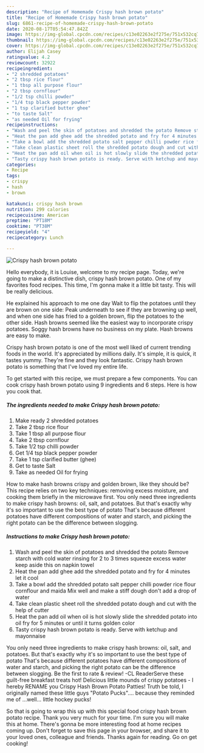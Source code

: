 ```yaml
---
description: "Recipe of Homemade Crispy hash brown potato"
title: "Recipe of Homemade Crispy hash brown potato"
slug: 6861-recipe-of-homemade-crispy-hash-brown-potato
date: 2020-08-17T05:54:47.842Z
image: https://img-global.cpcdn.com/recipes/c13e02263e2f275e/751x532cq70/crispy-hash-brown-potato-recipe-main-photo.jpg
thumbnail: https://img-global.cpcdn.com/recipes/c13e02263e2f275e/751x532cq70/crispy-hash-brown-potato-recipe-main-photo.jpg
cover: https://img-global.cpcdn.com/recipes/c13e02263e2f275e/751x532cq70/crispy-hash-brown-potato-recipe-main-photo.jpg
author: Elijah Casey
ratingvalue: 4.2
reviewcount: 32922
recipeingredient:
- "2 shredded potatoes"
- "2 tbsp rice flour"
- "1 tbsp all purpose flour"
- "2 tbsp cornflour"
- "1/2 tsp chilli powder"
- "1/4 tsp black pepper powder"
- "1 tsp clarified butter ghee"
- "to taste Salt"
- "as needed Oil for frying"
recipeinstructions:
- "Wash and peel the skin of potatoes and shredded the potato Remove starch with cold water rinsing for 2 to 3 times squeeze excess water keep aside this on napkin towel"
- "Heat the pan add ghee add the shredded potato and fry for 4 minutes let it cool"
- "Take a bowl add the shredded potato salt pepper chilli powder rice flour cornflour and maida Mix well and make a stiff dough don&#39;t add a drop of water"
- "Take clean plastic sheet roll the shredded potato dough and cut with the help of cutter"
- "Heat the pan add oil when oil is hot slowly slide the shredded potato into oil fry for 5 minutes or until it turns golden color"
- "Tasty crispy hash brown potato is ready. Serve with ketchup and mayonnaise"
categories:
- Recipe
tags:
- crispy
- hash
- brown

katakunci: crispy hash brown 
nutrition: 299 calories
recipecuisine: American
preptime: "PT18M"
cooktime: "PT38M"
recipeyield: "4"
recipecategory: Lunch

---
```



![Crispy hash brown potato](https://img-global.cpcdn.com/recipes/c13e02263e2f275e/751x532cq70/crispy-hash-brown-potato-recipe-main-photo.jpg)

Hello everybody, it is Louise, welcome to my recipe page. Today, we're going to make a distinctive dish, crispy hash brown potato. One of my favorites food recipes. This time, I'm gonna make it a little bit tasty. This will be really delicious.

He explained his approach to me one day Wait to flip the potatoes until they are brown on one side: Peak underneath to see if they are browning up well, and when one side has fried to a golden brown, flip the potatoes to the other side. Hash browns seemed like the easiest way to incorporate crispy potatoes. Soggy hash browns have no business on my plate. Hash browns are easy to make.

Crispy hash brown potato is one of the most well liked of current trending foods in the world. It's appreciated by millions daily. It's simple, it is quick, it tastes yummy. They're fine and they look fantastic. Crispy hash brown potato is something that I've loved my entire life.


To get started with this recipe, we must prepare a few components. You can cook crispy hash brown potato using 9 ingredients and 6 steps. Here is how you cook that.

<!--inarticleads1-->

##### The ingredients needed to make Crispy hash brown potato:

1. Make ready 2 shredded potatoes
1. Take 2 tbsp rice flour
1. Take 1 tbsp all purpose flour
1. Take 2 tbsp cornflour
1. Take 1/2 tsp chilli powder
1. Get 1/4 tsp black pepper powder
1. Take 1 tsp clarified butter (ghee)
1. Get to taste Salt
1. Take as needed Oil for frying


How to make hash browns crispy and golden brown, like they should be? This recipe relies on two key techniques: removing excess moisture, and cooking them briefly in the microwave first. You only need three ingredients to make crispy hash browns: oil, salt, and potatoes. But that&#39;s exactly why it&#39;s so important to use the best type of potato That&#39;s because different potatoes have different compositions of water and starch, and picking the right potato can be the difference between slogging. 

<!--inarticleads2-->

##### Instructions to make Crispy hash brown potato:

1. Wash and peel the skin of potatoes and shredded the potato Remove starch with cold water rinsing for 2 to 3 times squeeze excess water keep aside this on napkin towel
1. Heat the pan add ghee add the shredded potato and fry for 4 minutes let it cool
1. Take a bowl add the shredded potato salt pepper chilli powder rice flour cornflour and maida Mix well and make a stiff dough don&#39;t add a drop of water
1. Take clean plastic sheet roll the shredded potato dough and cut with the help of cutter
1. Heat the pan add oil when oil is hot slowly slide the shredded potato into oil fry for 5 minutes or until it turns golden color
1. Tasty crispy hash brown potato is ready. Serve with ketchup and mayonnaise


You only need three ingredients to make crispy hash browns: oil, salt, and potatoes. But that&#39;s exactly why it&#39;s so important to use the best type of potato That&#39;s because different potatoes have different compositions of water and starch, and picking the right potato can be the difference between slogging. Be the first to rate &amp; review! -CL ReaderServe these guilt-free breakfast treats hot! Delicious little mounds of crispy potatoes - I hereby RENAME you Crispy Hash Brown Potato Patties! Truth be told, I originally named these little guys &#34;Potato Pucks&#34;…. because they reminded me of …well… little hockey pucks! 

So that is going to wrap this up with this special food crispy hash brown potato recipe. Thank you very much for your time. I'm sure you will make this at home. There's gonna be more interesting food at home recipes coming up. Don't forget to save this page in your browser, and share it to your loved ones, colleague and friends. Thanks again for reading. Go on get cooking!
